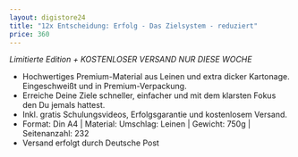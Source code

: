 ```yaml
---
layout: digistore24
title: "12x Entscheidung: Erfolg - Das Zielsystem - reduziert"
price: 360
---
```

<p><em>Limitierte Edition + KOSTENLOSER VERSAND NUR DIESE WOCHE</em></p>
<ul><li>Hochwertiges Premium-Material aus Leinen und extra dicker Kartonage. Eingeschwei&#xDF;t und in Premium-Verpackung.</li>
<li>Erreiche Deine Ziele schneller, einfacher und mit dem klarsten Fokus den Du jemals hattest.&#xA0;</li>
<li>Inkl. gratis Schulungsvideos, Erfolgsgarantie und kostenlosem Versand.</li>
<li>Format: Din A4 | Material: Umschlag: Leinen | Gewicht: 750g | Seitenanzahl: 232</li>
<li>Versand erfolgt durch Deutsche Post</li>
</ul><div>&#xA0;</div>